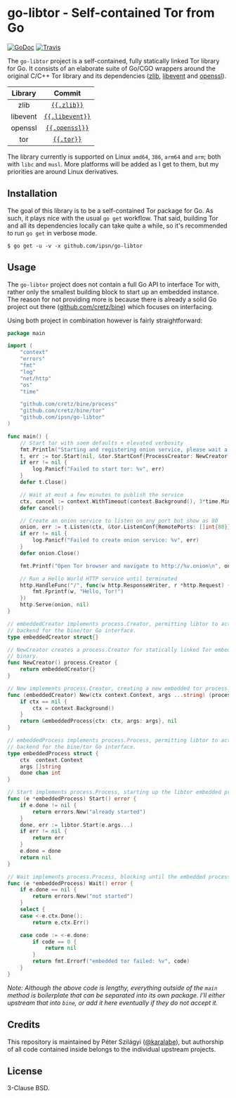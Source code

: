 # go-libtor - Self-contained Tor from Go

[![GoDoc](https://godoc.org/github.com/ipsn/go-libtor?status.svg)](https://godoc.org/github.com/ipsn/go-libtor) [![Travis](https://travis-ci.org/ipsn/go-libtor.svg?branch=master)](https://travis-ci.org/ipsn/go-libtor)

The `go-libtor` project is a self-contained, fully statically linked Tor library for Go. It consists of an elaborate suite of Go/CGO wrappers around the original C/C++ Tor library and its dependencies ([zlib](https://github.com/madler/zlib), [libevent](https://github.com/libevent/libevent) and [openssl](https://github.com/openssl/openssl)).

| Library  | Commit |
|:--------:|:------:|
| zlib     | [`{{.zlib}}`](https://github.com/madler/zlib/commit/{{.zlib}})               |
| libevent | [`{{.libevent}}`](https://github.com/libevent/libevent/commit/{{.libevent}}) |
| openssl  | [`{{.openssl}}`](https://github.com/openssl/openssl/commit/{{.openssl}})     |
| tor      | [`{{.tor}}`](https://gitweb.torproject.org/tor.git/commit/?id={{.tor}})      |

The library currently is supported on Linux `amd64`, `386`, `arm64` and `arm`; both with `libc` and `musl`. More platforms will be added as I get to them, but my priorities are around Linux derivatives.

## Installation

The goal of this library is to be a self-contained Tor package for Go. As such, it plays nice with the usual `go get` workflow. That said, building Tor and all its dependencies locally can take quite a while, so it's recommended to run `go get` in verbose mode.

```
$ go get -u -v -x github.com/ipsn/go-libtor
```

## Usage

The `go-libtor` project does not contain a full Go API to interface Tor with, rather only the smallest building block to start up an embedded instance. The reason for not providing more is because there is already a solid Go project out there ([github.com/cretz/bine](https://godoc.org/github.com/cretz/bine/tor)) which focuses on interfacing.

Using both project in combination however is fairly straightforward:

```go
package main

import (
	"context"
	"errors"
	"fmt"
	"log"
	"net/http"
	"os"
	"time"

	"github.com/cretz/bine/process"
	"github.com/cretz/bine/tor"
	"github.com/ipsn/go-libtor"
)

func main() {
	// Start tor with soem defaults + elevated verbosity
	fmt.Println("Starting and registering onion service, please wait a bit...")
	t, err := tor.Start(nil, &tor.StartConf{ProcessCreator: NewCreator(), DebugWriter: os.Stderr, NoHush: true})
	if err != nil {
		log.Panicf("Failed to start tor: %v", err)
	}
	defer t.Close()

	// Wait at most a few minutes to publish the service
	ctx, cancel := context.WithTimeout(context.Background(), 3*time.Minute)
	defer cancel()

	// Create an onion service to listen on any port but show as 80
	onion, err := t.Listen(ctx, &tor.ListenConf{RemotePorts: []int{80}})
	if err != nil {
		log.Panicf("Failed to create onion service: %v", err)
	}
	defer onion.Close()

	fmt.Printf("Open Tor browser and navigate to http://%v.onion\n", onion.ID)

	// Run a Hello World HTTP service until terminated
	http.HandleFunc("/", func(w http.ResponseWriter, r *http.Request) {
		fmt.Fprintf(w, "Hello, Tor!")
	})
	http.Serve(onion, nil)
}

// embeddedCreator implements process.Creator, permitting libtor to act as an API
// backend for the bine/tor Go interface.
type embeddedCreator struct{}

// NewCreator creates a process.Creator for statically linked Tor embedded in the
// binary.
func NewCreator() process.Creator {
	return embeddedCreator{}
}

// New implements process.Creator, creating a new embedded tor process.
func (embeddedCreator) New(ctx context.Context, args ...string) (process.Process, error) {
	if ctx == nil {
		ctx = context.Background()
	}
	return &embeddedProcess{ctx: ctx, args: args}, nil
}

// embeddedProcess implements process.Process, permitting libtor to act as an API
// backend for the bine/tor Go interface.
type embeddedProcess struct {
	ctx  context.Context
	args []string
	done chan int
}

// Start implements process.Process, starting up the libtor embedded process.
func (e *embeddedProcess) Start() error {
	if e.done != nil {
		return errors.New("already started")
	}
	done, err := libtor.Start(e.args...)
	if err != nil {
		return err
	}
	e.done = done
	return nil
}

// Wait implements process.Process, blocking until the embedded process terminates.
func (e *embeddedProcess) Wait() error {
	if e.done == nil {
		return errors.New("not started")
	}
	select {
	case <-e.ctx.Done():
		return e.ctx.Err()

	case code := <-e.done:
		if code == 0 {
			return nil
		}
		return fmt.Errorf("embedded tor failed: %v", code)
	}
}
```

*Note: Although the above code is lengthy, everything outside of the `main` method is boilerplate that can be separated into its own package. I'll either upstream that into `bine`, or add it here eventually if they do not accept it.*

## Credits

This repository is maintained by Péter Szilágyi ([@karalabe](https://github.com/karalabe)), but authorship of all code contained inside belongs to the individual upstream projects.

## License

3-Clause BSD.
